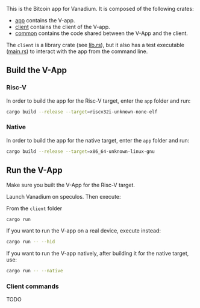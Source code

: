 This is the Bitcoin app for Vanadium. It is composed of the following crates:

- [app](app) contains the V-app.
- [client](client) contains the client of the V-app.
- [common](common) contains the code shared between the V-App and the client.

The `client` is a library crate (see [lib.rs](client/src/lib.rs)), but it also has a test executable ([main.rs](client/src/main.rs)) to interact with the app from the command line.

## Build the V-App

### Risc-V

In order to build the app for the Risc-V target, enter the `app` folder and run:

   ```sh
   cargo build --release --target=riscv32i-unknown-none-elf
   ```

### Native

In order to build the app for the native target, enter the `app` folder and run:

   ```sh
  cargo build --release --target=x86_64-unknown-linux-gnu
   ```

## Run the V-App

Make sure you built the V-App for the Risc-V target.

Launch Vanadium on speculos. Then execute:

From the `client` folder

   ```sh
   cargo run
   ```

If you want to run the V-app on a real device, execute instead:

   ```sh
   cargo run -- --hid
   ```

If you want to run the V-app natively, after building it for the native target, use:

   ```sh
   cargo run -- --native
   ```


### Client commands

TODO
